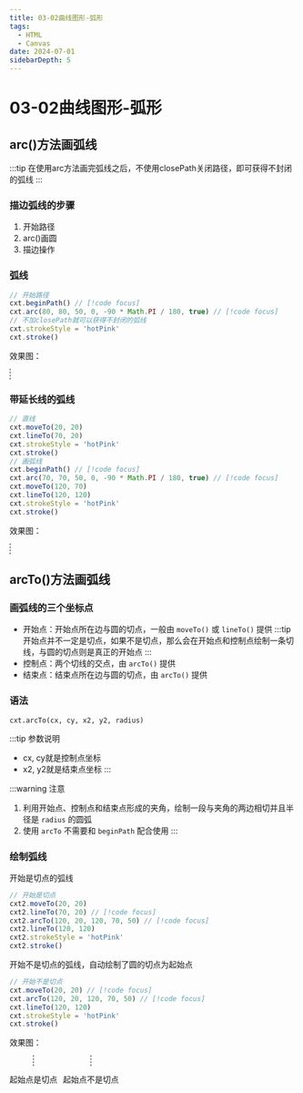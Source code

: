 ```yaml
---
title: 03-02曲线图形-弧形
tags:
  - HTML
  - Canvas
date: 2024-07-01
sidebarDepth: 5
---
```


# 03-02曲线图形-弧形

## arc()方法画弧线

:::tip
在使用arc方法画完弧线之后，不使用closePath关闭路径，即可获得不封闭的弧线
:::

### 描边弧线的步骤

1. 开始路径
2. arc()画圆
4. 描边操作

### 弧线

```js
// 开始路径
cxt.beginPath() // [!code focus]
cxt.arc(80, 80, 50, 0, -90 * Math.PI / 180, true) // [!code focus]
// 不加closePath就可以获得不封闭的弧线
cxt.strokeStyle = 'hotPink'
cxt.stroke()
```

效果图：

<canvas id="canvas07-01" width="255" style="border: 1px dashed gray;"></canvas>

### 带延长线的弧线

```js
// 直线
cxt.moveTo(20, 20)
cxt.lineTo(70, 20)
cxt.strokeStyle = 'hotPink'
cxt.stroke()
// 画弧线
cxt.beginPath() // [!code focus]
cxt.arc(70, 70, 50, 0, -90 * Math.PI / 180, true) // [!code focus]
cxt.moveTo(120, 70)
cxt.lineTo(120, 120)
cxt.strokeStyle = 'hotPink'
cxt.stroke()
```
效果图：

<canvas id="canvas07-02" width="255" style="border: 1px dashed gray;"></canvas>

## arcTo()方法画弧线

### 画弧线的三个坐标点

- 开始点：开始点所在边与圆的切点，一般由 `moveTo()` 或 `lineTo()` 提供
:::tip
开始点并不一定是切点，如果不是切点，那么会在开始点和控制点绘制一条切线，与圆的切点则是真正的开始点
:::
- 控制点：两个切线的交点，由 `arcTo()` 提供
- 结束点：结束点所在边与圆的切点，由 `arcTo()` 提供

### 语法

```js:no-line-numbers
cxt.arcTo(cx, cy, x2, y2, radius)
```

:::tip 参数说明
- cx, cy就是控制点坐标
- x2, y2就是结束点坐标
:::

:::warning 注意
1. 利用开始点、控制点和结束点形成的夹角，绘制一段与夹角的两边相切并且半径是 `radius` 的圆弧
2. 使用 `arcTo` 不需要和 `beginPath` 配合使用
:::

### 绘制弧线

开始是切点的弧线

```js
// 开始是切点
cxt2.moveTo(20, 20)
cxt2.lineTo(70, 20) // [!code focus]
cxt2.arcTo(120, 20, 120, 70, 50) // [!code focus]
cxt2.lineTo(120, 120)
cxt2.strokeStyle = 'hotPink'
cxt2.stroke()
```

开始不是切点的弧线，自动绘制了圆的切点为起始点

```js
// 开始不是切点
cxt.moveTo(20, 20) // [!code focus]
cxt.arcTo(120, 20, 120, 70, 50) // [!code focus]
cxt.lineTo(120, 120)
cxt.strokeStyle = 'hotPink'
cxt.stroke()
```

效果图：

<div style="display: flex;">
    <div style="text-align: center; margin-right: 10px;">
        <canvas id="canvas07-03" width="255" style="border: 1px dashed gray;"></canvas>
        <p>起始点是切点</p>
    </div>
    <div style="text-align: center;">
        <canvas id="canvas07-04" width="255" style="border: 1px dashed gray;"></canvas>
        <p>起始点不是切点</p>
    </div>
</div>

<script setup>
import { onMounted } from 'vue'

function $$(id) {
    return document.getElementById(id);
}

function strokeArc(id) {
    const cnv = $$(id);
    const cxt = cnv.getContext('2d');
    // 开始路径
    cxt.beginPath()
    cxt.arc(80, 80, 50, 0, -90 * Math.PI / 180, true)
    // 不加closePath就可以获得不封闭的弧线
    cxt.strokeStyle = 'hotPink'
    cxt.stroke()
}

function strokeArcPath(id) {
    const cnv = $$(id);
    const cxt = cnv.getContext('2d');
    // 直线
    cxt.moveTo(20, 20)
    cxt.lineTo(70, 20)
    cxt.strokeStyle = 'hotPink'
    cxt.stroke()
    // 画弧线
    cxt.beginPath()
    cxt.arc(70, 70, 50, 0, -90 * Math.PI / 180, true)
    cxt.moveTo(120, 70)
    cxt.lineTo(120, 120)
    cxt.strokeStyle = 'hotPink'
    cxt.stroke()
}

function strokeArcTo(id) {
    // arcTo方法绘制弧线
    const cnv = $$(id);
    const cxt = cnv.getContext('2d');
    cxt.moveTo(20, 20)
    cxt.lineTo(70, 20)
    cxt.arcTo(120, 20, 120, 70, 50)
    cxt.lineTo(120, 120)
    cxt.strokeStyle = 'hotPink'
    cxt.stroke()
}

function strokeArcToPath(id) {
    // arcTo方法绘制弧线
    const cnv = $$(id);
    const cxt = cnv.getContext('2d');
    // 开始点不是切点
    cxt.moveTo(20, 20)
    cxt.arcTo(120, 20, 120, 70, 50)
    cxt.lineTo(120, 120)
    cxt.strokeStyle = 'hotPink'
    cxt.stroke()
}

onMounted(() => {
    strokeArc('canvas07-01');
    strokeArcPath('canvas07-02');
    strokeArcTo('canvas07-03');
    strokeArcToPath('canvas07-04');
})
</script>
